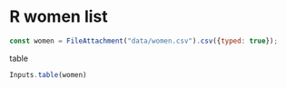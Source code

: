 # R women list


```js
const women = FileAttachment("data/women.csv").csv({typed: true});
```

table

```js 
Inputs.table(women)
```


